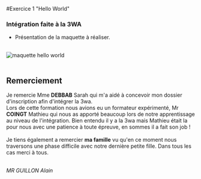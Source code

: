 #Exercice 1 "Hello World"
<h3>Intégration faite à la 3WA</h3>

- Présentation de la maquette à réaliser.
<br />
<img src="https://github.com/Zyrass/Hello-World/blob/master/maquette.png?raw=true" alt="maquette hello world" />
<br /><br />

<h2>Remerciement</h2>

Je remercie Mme **DEBBAB** Sarah qui m'a aidé à concevoir mon dossier d'inscription afin d'intégrer la 3wa. <br />
Lors de cette formation nous avions eu un formateur expérimenté, Mr **COINGT** Mathieu qui nous as apporté beaucoup lors de notre apprentissage au niveau de l'intégration. Bien entendu il y a la 3wa mais Mathieu était la pour nous avec une patience à toute épreuve, en sommes il a fait son job !
<br /><br />
Je tiens également a remercier **ma famille** vu qu'en ce moment nous traversons une phase difficile avec notre dernière petite fille. Dans tous les cas merci à tous.
<br /><br />

*MR GUILLON Alain*
